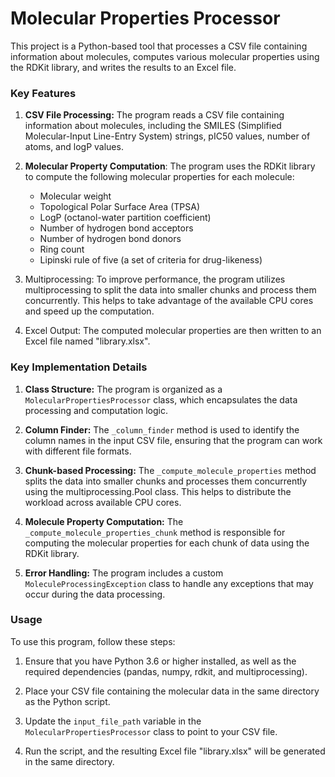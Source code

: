 # Molecular Properties Processor
This project is a Python-based tool that processes a CSV file containing information about molecules, computes various molecular properties using the RDKit library, and writes the results to an Excel file.

### Key Features
1. **CSV File Processing:** The program reads a CSV file containing information about molecules, including the SMILES (Simplified Molecular-Input Line-Entry System) strings, pIC50 values, number of atoms, and logP values.


2. **Molecular Property Computation**: The program uses the RDKit library to compute the following molecular properties for each molecule:
   * Molecular weight
   * Topological Polar Surface Area (TPSA)
   * LogP (octanol-water partition coefficient)
   * Number of hydrogen bond acceptors
   * Number of hydrogen bond donors
   * Ring count
   * Lipinski rule of five (a set of criteria for drug-likeness)
   

3. Multiprocessing: To improve performance, the program utilizes multiprocessing to split the data into smaller chunks and process them concurrently. This helps to take advantage of the available CPU cores and speed up the computation.


4. Excel Output: The computed molecular properties are then written to an Excel file named "library.xlsx".


### Key Implementation Details
1. **Class Structure:** The program is organized as a `MolecularPropertiesProcessor` class, which encapsulates the data processing and computation logic.


2. **Column Finder:** The `_column_finder` method is used to identify the column names in the input CSV file, ensuring that the program can work with different file formats.


3. **Chunk-based Processing:** The `_compute_molecule_properties` method splits the data into smaller chunks and processes them concurrently using the multiprocessing.Pool class. This helps to distribute the workload across available CPU cores.


4. **Molecule Property Computation:** The `_compute_molecule_properties_chunk` method is responsible for computing the molecular properties for each chunk of data using the RDKit library.


5. **Error Handling:** The program includes a custom `MoleculeProcessingException` class to handle any exceptions that may occur during the data processing.

   


### Usage
To use this program, follow these steps:

1. Ensure that you have Python 3.6 or higher installed, as well as the required dependencies (pandas, numpy, rdkit, and multiprocessing).


2. Place your CSV file containing the molecular data in the same directory as the Python script.


3. Update the `input_file_path` variable in the `MolecularPropertiesProcessor` class to point to your CSV file.


4. Run the script, and the resulting Excel file "library.xlsx" will be generated in the same directory.